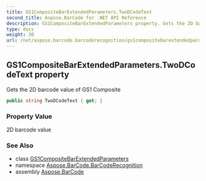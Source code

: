 ```yaml
---
title: GS1CompositeBarExtendedParameters.TwoDCodeText
second_title: Aspose.BarCode for .NET API Reference
description: GS1CompositeBarExtendedParameters property. Gets the 2D barcode value of GS1 Composite
type: docs
weight: 30
url: /net/aspose.barcode.barcoderecognition/gs1compositebarextendedparameters/twodcodetext/
---
```

## GS1CompositeBarExtendedParameters.TwoDCodeText property

Gets the 2D barcode value of GS1 Composite

```csharp
public string TwoDCodeText { get; }
```

### Property Value

2D barcode value

### See Also

* class [GS1CompositeBarExtendedParameters](../)
* namespace [Aspose.BarCode.BarCodeRecognition](../../gs1compositebarextendedparameters/)
* assembly [Aspose.BarCode](../../../)


